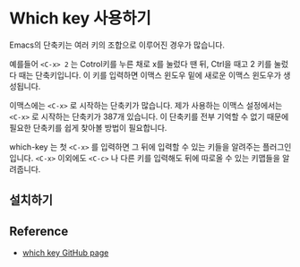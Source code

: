# Which key 사용하기

Emacs의 단축키는 여러 키의 조합으로 이루어진 경우가 많습니다.

예를들어 `<C-x> 2` 는 Cotrol키를 누른 채로 x를 눌렀다 땐 뒤, Ctrl을
때고 2 키를 눌렀다 때는 단축키입니다. 이 키를 입력하면 이맥스 윈도우
밑에 새로운 이맥스 윈도우가 생성됩니다.

이맥스에는 `<C-x>` 로 시작하는 단축키가 많습니다. 제가 사용하는 이맥스
설정에서는 `<C-x>` 로 시작하는 단축키가 387개 있습니다. 이 단축키를
전부 기억할 수 없기 때문에 필요한 단축키를 쉽게 찾아볼 방법이 필요합니다.

which-key 는 첫 `<C-x>` 를 입력하면 그 뒤에 입력할 수 있는 키들을
알려주는 플러그인입니다. `<C-x>` 이외에도 `<C-c>` 나 다른 키를 입력해도
뒤에 따로올 수 있는 키맵들을 알려줍니다.

## 설치하기


## Reference

* [which key GitHub page](https://github.com/justbur/emacs-which-key)
